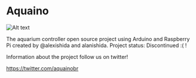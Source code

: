 Aquaino
=======
![Alt text](http://oi61.tinypic.com/2czah6x.jpg)


The aquarium controller open source project using Arduino and Raspberry Pi created by @alexishida and alanishida. Project status: Discontinued :( !

Information about the project follow us on twitter!

https://twitter.com/aquainobr
